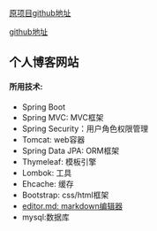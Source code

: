 
 [原项目github地址](https://github.com/flyleft/jcalaBlog)

 [github地址](https://github.com/yuanqingx/qingyunxiaozhan)

## 个人博客网站
#### 所用技术:
 - Spring Boot 
 - Spring MVC: MVC框架
 - Spring Security：用户角色权限管理
 - Tomcat: web容器
 - Spring Data JPA: ORM框架
 - Thymeleaf: 模板引擎
 - Lombok: 工具
 - Ehcache: 缓存
 - Bootstrap: css/html框架
 - [editor.md: markdown编辑器](https://github.com/pandao/editor.md)
 - mysql:数据库




